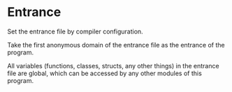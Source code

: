 # Entrance

Set the entrance file by compiler configuration.

Take the first anonymous domain of the entrance file as the entrance of the program.

All variables (functions, classes, structs, any other things) in the entrance file are global, which can be accessed by any other modules of this program.

